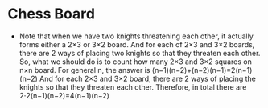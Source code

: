 # Chess Board
* Note that when we have two knights threatening each other, it actually forms either a 2×3 or 3×2 board. And for each of 2×3 and 3×2 boards, there are 2 ways of placing two knights so that they threaten each other. So, what we should do is to count how many 2×3 and 3×2 squares on n×n board. For general n, the answer is
(n−1)(n−2)+(n−2)(n−1)=2(n−1)(n−2)
And for each 2×3 and 3×2 board, there are 2 ways of placing the knights so that they threaten each other. Therefore, in total there are
2⋅2(n−1)(n−2)=4(n−1)(n−2)
